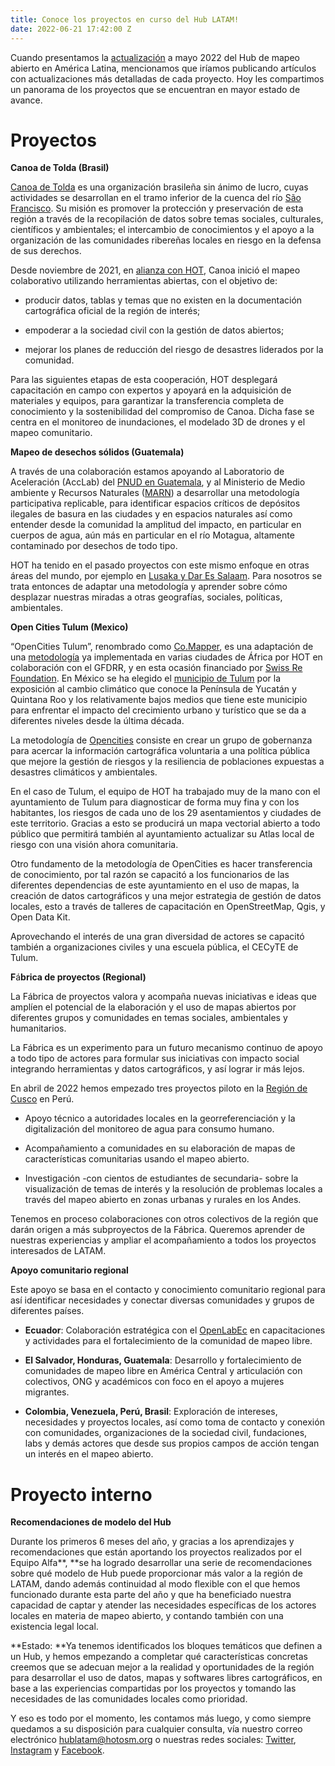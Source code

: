 ```yaml
---
title: Conoce los proyectos en curso del Hub LATAM!
date: 2022-06-21 17:42:00 Z
---
```


Cuando presentamos la [actualización](https://www.hotosm.org/updates/hub-de-mapeo-abierto-en-latam-actualizacion-mayo-2022/) a mayo 2022 del Hub de mapeo abierto en América Latina, mencionamos que iríamos publicando artículos con actualizaciones más detalladas de cada proyecto. Hoy les compartimos un panorama de los proyectos que se encuentran en mayor estado de avance.

# **Proyectos**

**Canoa de Tolda (Brasil)**

[Canoa de Tolda](https://canoadetolda.org.br/) es una organización brasileña sin ánimo de lucro, cuyas actividades se desarrollan en el tramo inferior de la cuenca del río [São Francisco](https://es.wikipedia.org/wiki/R%C3%ADo_San_Francisco_(Brasil)). Su misión es promover la protección y preservación de esta región a través de la recopilación de datos sobre temas sociales, culturales, científicos y ambientales; el intercambio de conocimientos y el apoyo a la organización de las comunidades ribereñas locales en riesgo en la defensa de sus derechos.

Desde noviembre de 2021, en [alianza con HOT](https://infosaofrancisco.canoadetolda.org.br/noticias/geotecnologias/canoa-de-tolda-se-une-ao-hot-e-planeja-mapeamentos-da-bacia-do-rio-sao-francisco/), Canoa inició el mapeo colaborativo utilizando herramientas abiertas, con el objetivo de:

* producir datos, tablas y temas que no existen en la documentación cartográfica oficial de la región de interés;

* empoderar a la sociedad civil con la gestión de datos abiertos;

* mejorar los planes de reducción del riesgo de desastres liderados por la comunidad.

Para las siguientes etapas de esta cooperación, HOT desplegará capacitación en campo con expertos y apoyará en la adquisición de materiales y equipos, para garantizar la transferencia completa de conocimiento y la sostenibilidad del compromiso de Canoa. Dicha fase se centra en el monitoreo de inundaciones, el modelado 3D de drones y el mapeo comunitario.

**Mapeo de desechos sólidos (Guatemala)**

A través de una colaboración estamos apoyando al Laboratorio de Aceleración (AccLab) del [PNUD en Guatemala](https://www.undp.org/es/guatemala), y al Ministerio de Medio ambiente y Recursos Naturales ([MARN](https://www.marn.gob.gt/)) a desarrollar una metodología participativa replicable, para identificar espacios críticos de depósitos ilegales de basura en las ciudades y en espacios naturales así como entender desde la comunidad la amplitud del impacto, en particular en cuerpos de agua, aún más en particular en el río Motagua, altamente contaminado por desechos de todo tipo.

HOT ha tenido en el pasado proyectos con este mismo enfoque en otras áreas del mundo, por ejemplo en [Lusaka y ](https://www.hotosm.org/updates/mapping-solid-waste-zones-in-lusaka/)[Dar Es Salaam](https://www.hotosm.org/updates/using-open-source-tools-to-solve-routing-issues-for-solid-waste-collection-in-dar-es-salaam/). Para nosotros se trata entonces de adaptar una metodología y aprender sobre cómo desplazar nuestras miradas a otras geografías, sociales, políticas, ambientales.

**Open Cities Tulum (Mexico)**

“OpenCities Tulum”, renombrado como [Co.Mapper](https://comapper.org/), es una adaptación de una [metodología](https://opendri.org/wp-content/uploads/2020/10/Open-Cities-Africa-Final-Report.pdf) ya implementada en varias ciudades de África por HOT en colaboración con el GFDRR, y en esta ocasión financiado por [Swiss Re Foundation](https://www.swissrefoundation.org/). En México se ha elegido el [municipio de Tulum](https://es.wikipedia.org/wiki/Municipio_de_Tulum) por la exposición al cambio climático que conoce la Península de Yucatán y Quintana Roo y los relativamente bajos medios que tiene este municipio para enfrentar el impacto del crecimiento urbano y turístico que se da a diferentes niveles desde la última década.

La metodología de [Opencities](https://opencitiesproject.org/) consiste en crear un grupo de gobernanza para acercar la información cartográfica voluntaria a una política pública que mejore la gestión de riesgos y la resiliencia de poblaciones expuestas a desastres climáticos y ambientales.

En el caso de Tulum, el equipo de HOT ha trabajado muy de la mano con el ayuntamiento de Tulum para diagnosticar de forma muy fina y con los habitantes, los riesgos de cada uno de los 29 asentamientos y ciudades de este territorio. Gracias a esto se producirá un mapa vectorial abierto a todo público que permitirá también al ayuntamiento actualizar su Atlas local de riesgo con una visión ahora comunitaria.

Otro fundamento de la metodología de OpenCities es hacer transferencia de conocimiento, por tal razón se capacitó a los funcionarios de las diferentes dependencias de este ayuntamiento en el uso de mapas, la creación de datos cartográficos y una mejor estrategia de gestión de datos locales, esto a través de talleres de capacitación en OpenStreetMap, Qgis, y Open Data Kit.

Aprovechando el interés de una gran diversidad de actores se capacitó también a organizaciones civiles y una escuela pública, el CECyTE de Tulum.

**F**á**brica de proyectos (Regional)**

La Fábrica de proyectos valora y acompaña nuevas iniciativas e ideas que amplíen el potencial de la elaboración y el uso de mapas abiertos por diferentes grupos y comunidades en temas sociales, ambientales y humanitarios.

La Fábrica es un experimento para un futuro mecanismo continuo de apoyo a todo tipo de actores para formular sus iniciativas con impacto social integrando herramientas y datos cartográficos, y así lograr ir más lejos.

En abril de 2022 hemos empezado tres proyectos piloto en la [Región de Cusco](https://es.wikipedia.org/wiki/Departamento_del_Cuzco) en Perú.

* Apoyo técnico a autoridades locales en la georreferenciación y la digitalización del monitoreo de agua para consumo humano.

* Acompañamiento a comunidades en su elaboración de mapas de características comunitarias usando el mapeo abierto.

* Investigación -con cientos de estudiantes de secundaria- sobre la visualización de temas de interés y la resolución de problemas locales a través del mapeo abierto en zonas urbanas y rurales en los Andes.

Tenemos en proceso colaboraciones con otros colectivos de la región que darán origen a más subproyectos de la Fábrica. Queremos aprender de nuestras experiencias y ampliar el acompañamiento a todos los proyectos interesados de LATAM.

**Apoyo comunitario regional**

Este apoyo se basa en el contacto y conocimiento comunitario regional para así identificar necesidades y conectar diversas comunidades y grupos de diferentes países.

* **Ecuador**: Colaboración estratégica con el [OpenLabEc](https://openlab.ec/) en capacitaciones y actividades para el fortalecimiento de la comunidad de mapeo libre.

* **El Salvador, Honduras, Guatemala**: Desarrollo y fortalecimiento de comunidades de mapeo libre en América Central y articulación con colectivos, ONG y académicos con foco en el apoyo a mujeres migrantes.

* **Colombia, Venezuela, Perú, Brasil**: Exploración de intereses, necesidades y proyectos locales, así como toma de contacto y conexión con comunidades, organizaciones de la sociedad civil, fundaciones, labs y demás actores que desde sus propios campos de acción tengan un interés en el mapeo abierto.

# **Proyecto interno**

**Recomendaciones de modelo del Hub**

Durante los primeros 6 meses del año, y gracias a los aprendizajes y recomendaciones que están aportando los proyectos realizados por el Equipo Alfa**, **se ha logrado desarrollar una serie de recomendaciones sobre qué modelo de Hub puede proporcionar más valor a la región de LATAM, dando además continuidad al modo flexible con el que hemos funcionado durante esta parte del año y que ha beneficiado nuestra capacidad de captar y atender las necesidades específicas de los actores locales en materia de mapeo abierto, y contando también con una existencia legal local.

**Estado: **Ya tenemos identificados los bloques temáticos que definen a un Hub, y hemos empezando a completar qué características concretas creemos que se adecuan mejor a la realidad y oportunidades de la región para desarrollar el uso de datos, mapas y softwares libres cartográficos, en base a las experiencias compartidas por los proyectos y tomando las necesidades de las comunidades locales como prioridad.

Y eso es todo por el momento, les contamos más luego, y como siempre quedamos a su disposición para cualquier consulta, vía nuestro correo electrónico [hublatam@hotosm.org](mailto:hublatam@hotosm.org) o nuestras redes sociales: [Twitter](https://twitter.com/mapeoabierto_la), [Instagram](https://www.instagram.com/mapeoabierto_la/) y [Facebook](https://www.facebook.com/Mapeo-abierto-Am%C3%A9rica-Latina-102804808622456/).